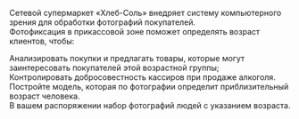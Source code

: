 Сетевой супермаркет «Хлеб-Соль» внедряет систему компьютерного зрения для обработки фотографий покупателей. \
Фотофиксация в прикассовой зоне поможет определять возраст клиентов, чтобы:

Анализировать покупки и предлагать товары, которые могут заинтересовать покупателей этой возрастной группы;\
Контролировать добросовестность кассиров при продаже алкоголя.\
Постройте модель, которая по фотографии определит приблизительный возраст человека. \
В вашем распоряжении набор фотографий людей с указанием возраста.
